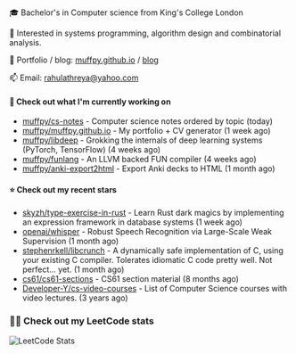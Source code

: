 🎓 Bachelor's in Computer science from King's College London  

🔭 Interested in systems programming, algorithm design and combinatorial analysis.

🤗 Portfolio / blog: [muffpy.github.io](https://muffpy.github.io/) / [blog](https://muffpy.github.io/blog)

📫 Email: [rahulathreya@yahoo.com](mailto:rahulathreya@yahoo.com)

#### 👷 Check out what I'm currently working on

- [muffpy/cs-notes](https://github.com/muffpy/cs-notes) - Computer science notes ordered by topic (today)
- [muffpy/muffpy.github.io](https://github.com/muffpy/muffpy.github.io) - My portfolio &#43; CV generator (1 week ago)
- [muffpy/libdeep](https://github.com/muffpy/libdeep) - Grokking the internals of deep learning systems (PyTorch, TensorFlow) (4 weeks ago)
- [muffpy/funlang](https://github.com/muffpy/funlang) - An LLVM backed FUN compiler  (4 weeks ago)
- [muffpy/anki-export2html](https://github.com/muffpy/anki-export2html) - Export Anki decks to HTML (1 month ago)

#### ⭐ Check out my recent stars

- [skyzh/type-exercise-in-rust](https://github.com/skyzh/type-exercise-in-rust) - Learn Rust dark magics by implementing an expression framework in database systems (1 week ago)
- [openai/whisper](https://github.com/openai/whisper) - Robust Speech Recognition via Large-Scale Weak Supervision (1 month ago)
- [stephenrkell/libcrunch](https://github.com/stephenrkell/libcrunch) - A dynamically safe implementation of C, using your existing C compiler. Tolerates idiomatic C code pretty well. Not perfect... yet. (1 month ago)
- [cs61/cs61-sections](https://github.com/cs61/cs61-sections) - CS61 section material (8 months ago)
- [Developer-Y/cs-video-courses](https://github.com/Developer-Y/cs-video-courses) - List of Computer Science courses with video lectures. (3 years ago)

### 👨‍💻 Check out my LeetCode stats
![LeetCode Stats](https://leetcode.card.workers.dev/lcascension?theme=unicorn&font=baloo&extension=null)

